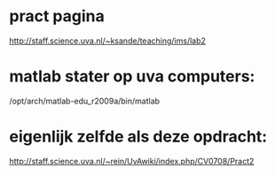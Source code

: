 # pract pagina #
http://staff.science.uva.nl/~ksande/teaching/ims/lab2

# matlab stater op uva computers: #
/opt/arch/matlab-edu\_r2009a/bin/matlab

# eigenlijk zelfde als deze opdracht: #
http://staff.science.uva.nl/~rein/UvAwiki/index.php/CV0708/Pract2